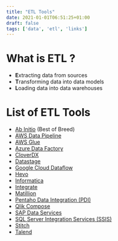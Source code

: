 ```yaml
---
title: "ETL Tools"
date: 2021-01-01T06:51:25+01:00
draft: false
tags: ['data', 'etl', 'links']
---
```

# What is ETL ?
- **E**xtracting data from sources
- **T**ransforming data into data models
- **L**oading data into data warehouses

# List of ETL Tools
- [Ab Initio](https://www.abinitio.com/) (Best of Breed)
- [AWS Data Pipeline](https://aws.amazon.com/datapipeline/)
- [AWS Glue](https://aws.amazon.com/glue/)
- [Azure Data Factory](https://learn.microsoft.com/en-us/azure/data-factory/)
- [CloverDX](https://www.cloverdx.com/)
- [Datastage](https://www.ibm.com/products/datastage)
- [Google Cloud Dataflow](https://cloud.google.com/dataflow)
- [Hevo](https://hevodata.com/)
- [Informatica](https://www.informatica.com/)
- [Integrate](https://www.integrate.io/)
- [Matillion](https://www.matillion.com/)
- [Pentaho Data Integration (PDI)](https://help.hitachivantara.com/Documentation/Pentaho/8.3/Products/Pentaho_Data_Integration)
- [Qlik Compose](https://www.qlik.com/us/products/qlik-compose-data-warehouses)
- [SAP Data Services](https://www.sap.com/products/technology-platform/data-services.html)
- [SQL Server Integration Services (SSIS)](https://learn.microsoft.com/en-us/sql/integration-services/sql-server-integration-services/)
- [Stitch](https://www.stitchdata.com/)
- [Talend](https://www.talend.com/) 
